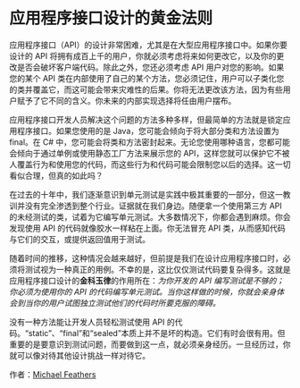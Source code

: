 # 应用程序接口设计的黄金法则

应用程序接口（API）的设计非常困难，尤其是在大型应用程序接口中。如果你要设计的 API 将拥有成百上千的用户，你就必须考虑将来如何更改它，以及你的更改是否会破坏客户端代码。除此之外，您还必须考虑 API 用户对您的影响。如果您的某个 API 类在内部使用了自己的某个方法，您必须记住，用户可以子类化您的类并覆盖它，而这可能会带来灾难性的后果。你将无法更改该方法，因为有些用户赋予了它不同的含义。你未来的内部实现选择将任由用户摆布。

应用程序接口开发人员解决这个问题的方法多种多样，但最简单的方法就是锁定应用程序接口。如果您使用的是 Java，您可能会倾向于将大部分类和方法设置为 final。在 C# 中，您可能会将类和方法密封起来。无论您使用哪种语言，您都可能会倾向于通过单例或使用静态工厂方法来展示您的 API，这样您就可以保护它不被人覆盖行为和使用您的代码，而这些行为和代码可能会限制您以后的选择。这一切看似合理，但真的如此吗？

在过去的十年中，我们逐渐意识到单元测试是实践中极其重要的一部分，但这一教训并没有完全渗透到整个行业。证据就在我们身边。随便拿一个使用第三方 API 的未经测试的类，试着为它编写单元测试。大多数情况下，你都会遇到麻烦。你会发现使用 API 的代码就像胶水一样粘在上面。你无法冒充 API 类，从而感知代码与它们的交互，或提供返回值用于测试。

随着时间的推移，这种情况会越来越好，但前提是我们在设计应用程序接口时，必须将测试视为一种真正的用例。不幸的是，这比仅仅测试代码要复杂得多。这就是应用程序接口设计的**金科玉律**的作用所在：*为你开发的 API 编写测试是不够的；你必须为使用你的 API 的代码编写单元测试。当你这样做的时候，你就会亲身体会到当你的用户试图独立测试他们的代码时所要克服的障碍。*

没有一种方法能让开发人员轻松测试使用 API 的代码。“static”、“final”和“sealed”本质上并不是坏的构造。它们有时会很有用。但重要的是要意识到测试问题，而要做到这一点，就必须亲身经历。一旦经历过，你就可以像对待其他设计挑战一样对待它。

作者：[Michael Feathers](http://programmer.97things.oreilly.com/wiki/index.php/Michael_Feathers)